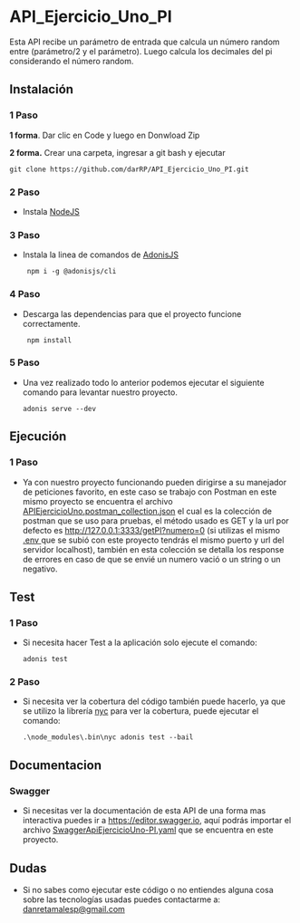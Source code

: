 #  API_Ejercicio_Uno_PI 
Esta API recibe un parámetro de entrada que calcula un número random entre (parámetro/2 y el parámetro). Luego calcula los decimales del pi considerando el número random.
## Instalación
### 1 Paso
**1 forma**. Dar clic en Code y luego en Donwload Zip

**2 forma.** Crear una carpeta, ingresar a git bash y ejecutar

    git clone https://github.com/darRP/API_Ejercicio_Uno_PI.git
### 2 Paso
- Instala [NodeJS](https://nodejs.org/es/ "NodeJS")

### 3 Paso
- Instala la linea de comandos de  [AdonisJS](https://adonisjs.com/docs/4.1/installation "AdonisJS")

       npm i -g @adonisjs/cli
	  
### 4 Paso
- Descarga las dependencias para que el proyecto funcione correctamente.

       npm install

### 5 Paso
- Una vez realizado todo lo anterior podemos ejecutar el siguiente comando para levantar nuestro proyecto.

      adonis serve --dev
	  
## Ejecución
### 1 Paso
- Ya con nuestro proyecto funcionando pueden dirigirse a su manejador de peticiones favorito, en este caso se trabajo con Postman en este mismo proyecto se encuentra el archivo [APIEjercicioUno.postman_collection.json](https://github.com/darRP/API_Ejercicio_Uno_PI/blob/main/APIEjercicioUno.postman_collection.json "APIEjercicioUno.postman_collection.json") el cual es la colección de postman que se uso para pruebas, el método usado es GET y la url por defecto es http://127.0.0.1:3333/getPI?numero=0 (si utilizas el mismo [.env ](https://github.com/darRP/API_Ejercicio_Uno_PI/blob/main/.env ".env ")que se subió con este proyecto tendrás el mismo puerto y url del servidor localhost), también en esta colección se detalla los response de errores en caso de que se envié un numero vació o un string o un negativo.
## Test
### 1 Paso
- Si necesita hacer Test a la aplicación solo ejecute el comando:

      adonis test
### 2 Paso
- Si necesita ver la cobertura del código también puede hacerlo, ya que se utilizo la librería [nyc](https://www.npmjs.com/package/nyc "nyc") para ver la cobertura, puede ejecutar el comando:

      .\node_modules\.bin\nyc adonis test --bail


## Documentacion
### Swagger
- Si necesitas ver la documentación de esta API de una forma mas interactiva puedes ir a https://editor.swagger.io, aquí podrás importar el archivo [SwaggerApiEjercicioUno-PI.yaml](https://github.com/darRP/API_Ejercicio_Uno_PI/blob/main/SwaggerApiEjercicioUno-PI.yaml "SwaggerApiEjercicioUno-PI.yaml") que se encuentra en este proyecto.

## Dudas
- Si no sabes como ejecutar este código o no entiendes alguna cosa sobre las tecnologías usadas puedes contactarme a:
    danretamalesp@gmail.com
